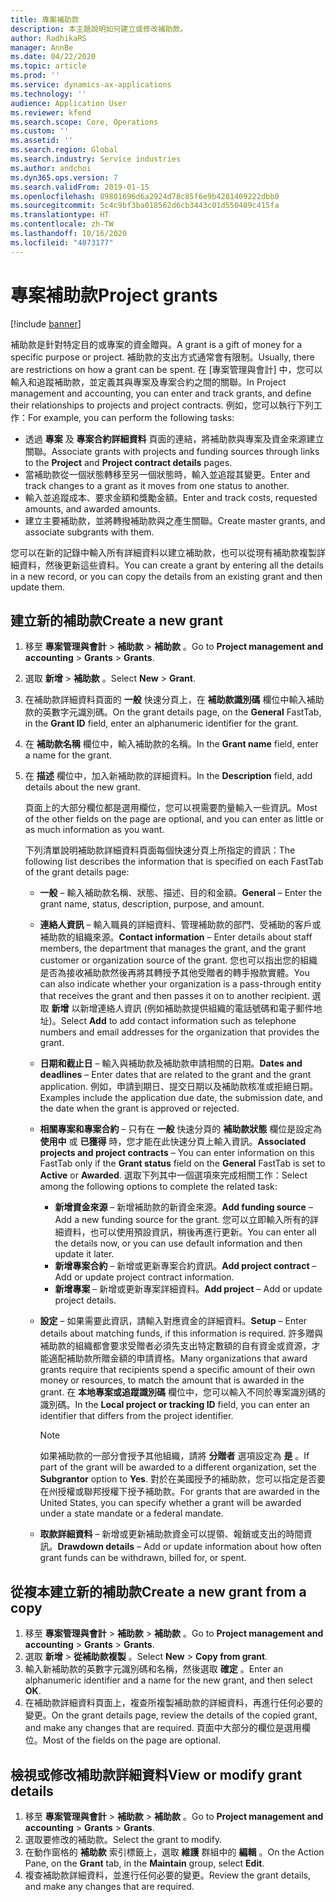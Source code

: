 ```yaml
---
title: 專案補助款
description: 本主題說明如何建立或修改補助款。
author: RadhikaRS
manager: AnnBe
ms.date: 04/22/2020
ms.topic: article
ms.prod: ''
ms.service: dynamics-ax-applications
ms.technology: ''
audience: Application User
ms.reviewer: kfend
ms.search.scope: Core, Operations
ms.custom: ''
ms.assetid: ''
ms.search.region: Global
ms.search.industry: Service industries
ms.author: andchoi
ms.dyn365.ops.version: 7
ms.search.validFrom: 2019-01-15
ms.openlocfilehash: 89801696d6a2924d78c85f6e9b4281409222dbb0
ms.sourcegitcommit: 5c4c9bf3ba018562d6cb3443c01d550489c415fa
ms.translationtype: HT
ms.contentlocale: zh-TW
ms.lasthandoff: 10/16/2020
ms.locfileid: "4073177"
---
```

# <a name="project-grants"></a><span data-ttu-id="2183c-103">專案補助款</span><span class="sxs-lookup"><span data-stu-id="2183c-103">Project grants</span></span>

[!include [banner](../includes/banner.md)]

<span data-ttu-id="2183c-104">補助款是針對特定目的或專案的資金贈與。</span><span class="sxs-lookup"><span data-stu-id="2183c-104">A grant is a gift of money for a specific purpose or project.</span></span> <span data-ttu-id="2183c-105">補助款的支出方式通常會有限制。</span><span class="sxs-lookup"><span data-stu-id="2183c-105">Usually, there are restrictions on how a grant can be spent.</span></span> <span data-ttu-id="2183c-106">在 [專案管理與會計] 中，您可以輸入和追蹤補助款，並定義其與專案及專案合約之間的關聯。</span><span class="sxs-lookup"><span data-stu-id="2183c-106">In Project management and accounting, you can enter and track grants, and define their relationships to projects and project contracts.</span></span> <span data-ttu-id="2183c-107">例如，您可以執行下列工作：</span><span class="sxs-lookup"><span data-stu-id="2183c-107">For example, you can perform the following tasks:</span></span>

- <span data-ttu-id="2183c-108">透過 **專案** 及 **專案合約詳細資料** 頁面的連結，將補助款與專案及資金來源建立關聯。</span><span class="sxs-lookup"><span data-stu-id="2183c-108">Associate grants with projects and funding sources through links to the **Project** and **Project contract details** pages.</span></span>
- <span data-ttu-id="2183c-109">當補助款從一個狀態轉移至另一個狀態時，輸入並追蹤其變更。</span><span class="sxs-lookup"><span data-stu-id="2183c-109">Enter and track changes to a grant as it moves from one status to another.</span></span>
- <span data-ttu-id="2183c-110">輸入並追蹤成本、要求金額和獎勵金額。</span><span class="sxs-lookup"><span data-stu-id="2183c-110">Enter and track costs, requested amounts, and awarded amounts.</span></span>
- <span data-ttu-id="2183c-111">建立主要補助款，並將轉撥補助款與之產生關聯。</span><span class="sxs-lookup"><span data-stu-id="2183c-111">Create master grants, and associate subgrants with them.</span></span>

<span data-ttu-id="2183c-112">您可以在新的記錄中輸入所有詳細資料以建立補助款，也可以從現有補助款複製詳細資料，然後更新這些資料。</span><span class="sxs-lookup"><span data-stu-id="2183c-112">You can create a grant by entering all the details in a new record, or you can copy the details from an existing grant and then update them.</span></span>

## <a name="create-a-new-grant"></a><span data-ttu-id="2183c-113">建立新的補助款</span><span class="sxs-lookup"><span data-stu-id="2183c-113">Create a new grant</span></span>

1. <span data-ttu-id="2183c-114">移至 **專案管理與會計** \> **補助款** \> **補助款** 。</span><span class="sxs-lookup"><span data-stu-id="2183c-114">Go to **Project management and accounting** \> **Grants** \> **Grants**.</span></span>
2. <span data-ttu-id="2183c-115">選取 **新增** \> **補助款** 。</span><span class="sxs-lookup"><span data-stu-id="2183c-115">Select **New** \> **Grant**.</span></span>
3. <span data-ttu-id="2183c-116">在補助款詳細資料頁面的 **一般** 快速分頁上，在 **補助款識別碼** 欄位中輸入補助款的英數字元識別碼。</span><span class="sxs-lookup"><span data-stu-id="2183c-116">On the grant details page, on the **General** FastTab, in the **Grant ID** field, enter an alphanumeric identifier for the grant.</span></span>
4. <span data-ttu-id="2183c-117">在 **補助款名稱** 欄位中，輸入補助款的名稱。</span><span class="sxs-lookup"><span data-stu-id="2183c-117">In the **Grant name** field, enter a name for the grant.</span></span>
5. <span data-ttu-id="2183c-118">在 **描述** 欄位中，加入新補助款的詳細資料。</span><span class="sxs-lookup"><span data-stu-id="2183c-118">In the **Description** field, add details about the new grant.</span></span>

    <span data-ttu-id="2183c-119">頁面上的大部分欄位都是選用欄位，您可以視需要酌量輸入一些資訊。</span><span class="sxs-lookup"><span data-stu-id="2183c-119">Most of the other fields on the page are optional, and you can enter as little or as much information as you want.</span></span>

    <span data-ttu-id="2183c-120">下列清單說明補助款詳細資料頁面每個快速分頁上所指定的資訊：</span><span class="sxs-lookup"><span data-stu-id="2183c-120">The following list describes the information that is specified on each FastTab of the grant details page:</span></span>

    - <span data-ttu-id="2183c-121">**一般** – 輸入補助款名稱、狀態、描述、目的和金額。</span><span class="sxs-lookup"><span data-stu-id="2183c-121">**General** – Enter the grant name, status, description, purpose, and amount.</span></span>
    - <span data-ttu-id="2183c-122">**連絡人資訊** – 輸入職員的詳細資料、管理補助款的部門、受補助的客戶或補助款的組織來源。</span><span class="sxs-lookup"><span data-stu-id="2183c-122">**Contact information** – Enter details about staff members, the department that manages the grant, and the grant customer or organization source of the grant.</span></span> <span data-ttu-id="2183c-123">您也可以指出您的組織是否為接收補助款然後再將其轉授予其他受贈者的轉手撥款實體。</span><span class="sxs-lookup"><span data-stu-id="2183c-123">You can also indicate whether your organization is a pass-through entity that receives the grant and then passes it on to another recipient.</span></span> <span data-ttu-id="2183c-124">選取 **新增** 以新增連絡人資訊 (例如補助款提供組織的電話號碼和電子郵件地址)。</span><span class="sxs-lookup"><span data-stu-id="2183c-124">Select **Add** to add contact information such as telephone numbers and email addresses for the organization that provides the grant.</span></span>
    - <span data-ttu-id="2183c-125">**日期和截止日** – 輸入與補助款及補助款申請相關的日期。</span><span class="sxs-lookup"><span data-stu-id="2183c-125">**Dates and deadlines** – Enter dates that are related to the grant and the grant application.</span></span> <span data-ttu-id="2183c-126">例如，申請到期日、提交日期以及補助款核准或拒絕日期。</span><span class="sxs-lookup"><span data-stu-id="2183c-126">Examples include the application due date, the submission date, and the date when the grant is approved or rejected.</span></span>
    - <span data-ttu-id="2183c-127">**相關專案和專案合約** – 只有在 **一般** 快速分頁的 **補助款狀態** 欄位是設定為 **使用中** 或 **已獲得** 時，您才能在此快速分頁上輸入資訊。</span><span class="sxs-lookup"><span data-stu-id="2183c-127">**Associated projects and project contracts** – You can enter information on this FastTab only if the **Grant status** field on the **General** FastTab is set to **Active** or **Awarded**.</span></span> <span data-ttu-id="2183c-128">選取下列其中一個選項來完成相關工作：</span><span class="sxs-lookup"><span data-stu-id="2183c-128">Select among the following options to complete the related task:</span></span>

        - <span data-ttu-id="2183c-129">**新增資金來源** – 新增補助款的新資金來源。</span><span class="sxs-lookup"><span data-stu-id="2183c-129">**Add funding source** – Add a new funding source for the grant.</span></span> <span data-ttu-id="2183c-130">您可以立即輸入所有的詳細資料，也可以使用預設資訊，稍後再進行更新。</span><span class="sxs-lookup"><span data-stu-id="2183c-130">You can enter all the details now, or you can use default information and then update it later.</span></span>
        - <span data-ttu-id="2183c-131">**新增專案合約** – 新增或更新專案合約資訊。</span><span class="sxs-lookup"><span data-stu-id="2183c-131">**Add project contract** – Add or update project contract information.</span></span>
        - <span data-ttu-id="2183c-132">**新增專案** – 新增或更新專案詳細資料。</span><span class="sxs-lookup"><span data-stu-id="2183c-132">**Add project** – Add or update project details.</span></span>

    - <span data-ttu-id="2183c-133">**設定** – 如果需要此資訊，請輸入對應資金的詳細資料。</span><span class="sxs-lookup"><span data-stu-id="2183c-133">**Setup** – Enter details about matching funds, if this information is required.</span></span> <span data-ttu-id="2183c-134">許多贈與補助款的組織都會要求受贈者必須先支出特定數額的自有資金或資源，才能適配補助款所贈金額的申請資格。</span><span class="sxs-lookup"><span data-stu-id="2183c-134">Many organizations that award grants require that recipients spend a specific amount of their own money or resources, to match the amount that is awarded in the grant.</span></span> <span data-ttu-id="2183c-135">在 **本地專案或追蹤識別碼** 欄位中，您可以輸入不同於專案識別碼的識別碼。</span><span class="sxs-lookup"><span data-stu-id="2183c-135">In the **Local project or tracking ID** field, you can enter an identifier that differs from the project identifier.</span></span>

        > [!NOTE]
        > <span data-ttu-id="2183c-136">如果補助款的一部分會授予其他組織，請將 **分贈者** 選項設定為 **是** 。</span><span class="sxs-lookup"><span data-stu-id="2183c-136">If part of the grant will be awarded to a different organization, set the **Subgrantor** option to **Yes**.</span></span> <span data-ttu-id="2183c-137">對於在美國授予的補助款，您可以指定是否要在州授權或聯邦授權下授予補助款。</span><span class="sxs-lookup"><span data-stu-id="2183c-137">For grants that are awarded in the United States, you can specify whether a grant will be awarded under a state mandate or a federal mandate.</span></span>

    - <span data-ttu-id="2183c-138">**取款詳細資料** – 新增或更新補助款資金可以提領、報銷或支出的時間資訊。</span><span class="sxs-lookup"><span data-stu-id="2183c-138">**Drawdown details** – Add or update information about how often grant funds can be withdrawn, billed for, or spent.</span></span>

## <a name="create-a-new-grant-from-a-copy"></a><span data-ttu-id="2183c-139">從複本建立新的補助款</span><span class="sxs-lookup"><span data-stu-id="2183c-139">Create a new grant from a copy</span></span>

1. <span data-ttu-id="2183c-140">移至 **專案管理與會計** \> **補助款** \> **補助款** 。</span><span class="sxs-lookup"><span data-stu-id="2183c-140">Go to **Project management and accounting** \> **Grants** \> **Grants**.</span></span>
2. <span data-ttu-id="2183c-141">選取 **新增** \> **從補助款複製** 。</span><span class="sxs-lookup"><span data-stu-id="2183c-141">Select **New** \> **Copy from grant**.</span></span>
3. <span data-ttu-id="2183c-142">輸入新補助款的英數字元識別碼和名稱，然後選取 **確定** 。</span><span class="sxs-lookup"><span data-stu-id="2183c-142">Enter an alphanumeric identifier and a name for the new grant, and then select **OK**.</span></span>
4. <span data-ttu-id="2183c-143">在補助款詳細資料頁面上，複查所複製補助款的詳細資料，再進行任何必要的變更。</span><span class="sxs-lookup"><span data-stu-id="2183c-143">On the grant details page, review the details of the copied grant, and make any changes that are required.</span></span> <span data-ttu-id="2183c-144">頁面中大部分的欄位是選用欄位。</span><span class="sxs-lookup"><span data-stu-id="2183c-144">Most of the fields on the page are optional.</span></span>

## <a name="view-or-modify-grant-details"></a><span data-ttu-id="2183c-145">檢視或修改補助款詳細資料</span><span class="sxs-lookup"><span data-stu-id="2183c-145">View or modify grant details</span></span>

1. <span data-ttu-id="2183c-146">移至 **專案管理與會計** \> **補助款** \> **補助款** 。</span><span class="sxs-lookup"><span data-stu-id="2183c-146">Go to **Project management and accounting** \> **Grants** \> **Grants**.</span></span>
2. <span data-ttu-id="2183c-147">選取要修改的補助款。</span><span class="sxs-lookup"><span data-stu-id="2183c-147">Select the grant to modify.</span></span>
3. <span data-ttu-id="2183c-148">在動作窗格的 **補助款** 索引標籤上，選取 **維護** 群組中的 **編輯** 。</span><span class="sxs-lookup"><span data-stu-id="2183c-148">On the Action Pane, on the **Grant** tab, in the **Maintain** group, select **Edit**.</span></span>
4. <span data-ttu-id="2183c-149">複查補助款詳細資料，並進行任何必要的變更。</span><span class="sxs-lookup"><span data-stu-id="2183c-149">Review the grant details, and make any changes that are required.</span></span>
